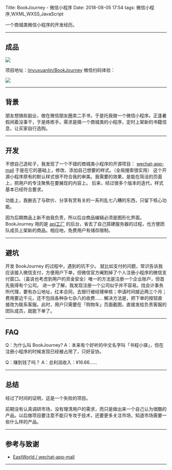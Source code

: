 Title: BookJourney - 微信小程序
Date: 2018-08-05 17:54
tags: 微信小程序,WXML,WXSS,JavaScript


一个商城类微信小程序的开发经历。

<!-- more -->



---

## 成品

![](https://yxrct-1253965369.cos.ap-guangzhou.myqcloud.com/user/%E4%B9%A6%E7%A8%8B%E5%B0%8F%E9%A9%BF.jpg)


项目地址：[linyuxuanlin/BookJourney](https://github.com/linyuxuanlin/BookJourney)
微信扫码体验：

![](https://image-backup-1253965369.cos.ap-guangzhou.myqcloud.com/README/1.jpg)



---

## 背景

朋友想搞些副业，做在微信朋友圈卖二手书，于是托我做一个微信小程序。正逢暑假闲着没事干，于是练练手。需求是搞一个商城类的小程序，定时上架新的书籍信息，让买家自行选购。

---

## 开发

不想自己造轮子，我发现了一个不错的商城类小程序的开源项目： [wechat-app-mall](https://github.com/EastWorld/wechat-app-mall)
于是在它的基础上，修改、添加自己想要的样式。（全局搜索很实用）
这个开源小程序原有的默认样式很不符合我的审美。我需要的效果，是能在简洁的页面上，把用户的专注聚焦在要展现的内容上。
后来，经过很多个版本的迭代，样式基本已经符合要求。

功能上，我删去了与砍价、分享有赏有关的一系列乱七八糟的东西，只留下核心功能。

因为后期商品上新不由我负责，所以后台商品编辑必须是图形化界面。BookJourney 用的是 [api工厂](https://www.it120.cc/) 的后台，省去了自己搭建服务器的过程，也方便团队成员上架新的商品。相应地，免费用户有储存限制。

---

## 避坑

开发 BookJourney 的过程中，遇到的坑不少。
就比如支付的问题，常识告诉我应该接入微信支付，方便用户下单，但微信官方阉割掉了个人注册小程序的微信支付窗口。（虽说也考虑到用户的资金安全）唯一的方法是注册一个企业账户，但首先我得有个公司。
进一步了解，我发现注册一个公司似乎并不容易。找会计事务所代理，要有办公地址，红本合同，去银行被经理审核；申请时间接近两三个月；费用要近千元，还不包括各种杂七杂八的收费……
解决方法是，把下单的按钮直接改为联系客服。此时，用户只需要在「购物车」页面截图，直接发给负责客服的团队成员，就能下单了。

---

## FAQ

Q：为什么叫 BookJourney?
A：本来有个好听的中文名字叫「书程小驿」，但在注册小程序的时候发现已经被占用了，只好妥协。

Q：赚到钱了吗？
A：总利润收入：¥16.66……

---

## 总结

经过了时间的证明，这是一个失败的项目。

前期没有认真调研市场，没有理清用户的需求，而只是做出来一个自己认为很酷的产品。以后做项目要注意不能只专攻于技术，还要更多关注市场，知道市场需要一些什么样的产品。



---

## 参考与致谢

* [EastWorld / wechat-app-mall](https://github.com/EastWorld/wechat-app-mall)

---